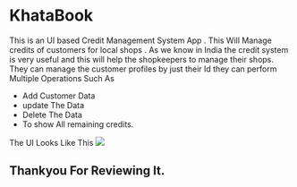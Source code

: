# KhataBook 

This is an UI based Credit Management System App . This Will Manage credits of customers for local shops . As we know in India the credit system is very useful and this will help the shopkeepers to manage their shops. They can manage the customer profiles by just their Id they can perform Multiple Operations Such As

* Add Customer Data
* update The Data
* Delete The Data
* To show All remaining credits.

The UI Looks Like This 
<img src="https://github.com/Knighthawk-Leo/Awesome_Python_Scripts/blob/Knighthawk-Leo-patch-1/GUIScripts/Khatabook/khata.jpg">

## Thankyou For Reviewing It.

